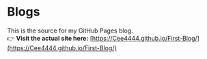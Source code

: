 #  Blogs

This is the source for my GitHub Pages blog.  
👉 **Visit the actual site here:** [https://Cee4444.github.io/First-Blog/](https://Cee4444.github.io/First-Blog/)
